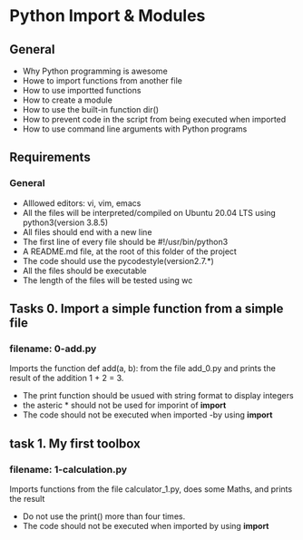 # Python Import & Modules
## General
- Why Python programming is awesome
- Howe to import functions from another file
- How to use importted functions
- How to create a module
- How to use the built-in function dir()
- How to prevent code in the script from being executed when imported
- How to use command line arguments with Python programs
## Requirements
### General
- Alllowed editors: vi, vim, emacs
- All the files will be interpreted/compiled on Ubuntu 20.04 LTS using python3(version 3.8.5)
- All files should end with a new line
- The first line of every file should be #!/usr/bin/python3
- A README.md file, at the root of this folder of the project
- The code should use the pycodestyle(version2.7.*)
- All the files should be executable
- The length of the files will be tested using wc
## Tasks 0. Import a simple function from a simple file
### filename: 0-add.py
Imports the function def add(a, b): from the file add_0.py and prints the result of the addition 1 + 2 = 3.
- The print function should be usued with string format to display integers
- the asteric * should not be used for imporint of __import__
- The code should not be executed when imported -by using __import__
## task 1. My first toolbox
### filename: 1-calculation.py
Imports functions from the file calculator_1.py, does some Maths, and prints the result
- Do not use the print() more than four times.
- The code should not be executed when imported by using __import__
